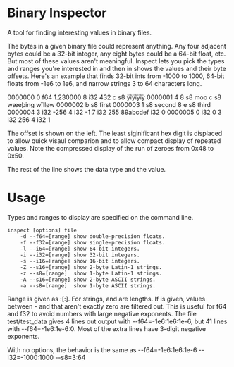# Binary Inspector
A tool for finding interesting values in binary files.

The bytes in a given binary file could represent anything. Any four adjacent bytes could be a 32-bit integer, any eight bytes could be a 64-bit float, etc. But most of these values aren't meaningful. Inspect lets you pick the types and ranges you're interested in and then in shows the values and their byte offsets. Here's an example that finds 32-bit ints from -1000 to 1000, 64-bit floats from -1e6 to 1e6, and narrow strings 3 to 64 characters long.

0000000 0                 f64 1.230000
                8         i32 432
                    c     s8  ÿîÿîÿîÿ
0000001     4   8         s8  moo
                    c     s8  wæeþing wïlløw
0000002            b      s8  first
0000003  1                s8  second
                8     e   s8  third
0000004    3              i32 -256
            4             i32 -1
               7          i32 255
                89abcdef  i32 0
0000005 0                 i32 0
           3              i32 256
            4             i32 1

The offset is shown on the left. The least siginificant hex digit is displaced to allow quick visaul comparion and to allow compact display of repeated values. Note the compressed display of the run of zeroes from 0x48 to 0x50.

The rest of the line shows the data type and the value.

# Usage
Types and ranges to display are specified on the command line.

    inspect [options] file
        -d --f64=[range] show double-precision floats.
        -f --f32=[range] show single-precision floats.
        -l --i64=[range] show 64-bit integers.
        -i --i32=[range] show 32-bit integers.
        -s --i16=[range] show 16-bit integers.
        -Z --s16=[range] show 2-byte Latin-1 strings.
        -z --s8=[range]  show 1-byte Latin-1 strings.
        -A --s16=[range] show 2-byte ASCII strings.
        -a --s8=[range]  show 1-byte ASCII strings.

Range is given as <low>:<high>[:<min>]. For strings, <low> and <high> are lengths. If <min> is given, values between -<min> and <min> that aren't exactly zero are filtered out. This is useful for f64 and f32 to avoid numbers with large negative exponents. The file test/test_data gives 4 lines out output with --f64=-1e6:1e6:1e-6, but 41 lines with --f64=-1e6:1e-6:0. Most of the extra lines have 3-digit negative exponents.

With no options, the behavior is the same as
--f64=-1e6:1e6:1e-6 --i32=-1000:1000 --s8=3:64 
